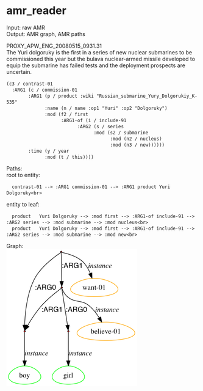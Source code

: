 # amr_reader
Input: raw AMR<br>
Output: AMR graph, AMR paths

PROXY_APW_ENG_20080515_0931.31<br>
   The Yuri dolgoruky is the first in a series of new nuclear submarines to be commissioned this year but the bulava nuclear-armed missile developed to equip the submarine has failed tests and the deployment prospects are uncertain.<br>

    (c3 / contrast-01
      :ARG1 (c / commission-01
            :ARG1 (p / product :wiki "Russian_submarine_Yury_Dolgorukiy_K-535"
                  :name (n / name :op1 "Yuri" :op2 "Dolgoruky")
                  :mod (f2 / first
                        :ARG1-of (i / include-91
                              :ARG2 (s / series
                                    :mod (s2 / submarine
                                          :mod (n2 / nucleus)
                                          :mod (n3 / new))))))
            :time (y / year
                  :mod (t / this))))

Paths:<br>
root to entity:<br>

      contrast-01 --> :ARG1 commission-01 --> :ARG1 product	Yuri Dolgoruky<br>
entity to leaf:<br> 

      product	Yuri Dolgoruky --> :mod first --> :ARG1-of include-91 --> :ARG2 series --> :mod submarine --> :mod nucleus<br>
      product	Yuri Dolgoruky --> :mod first --> :ARG1-of include-91 --> :ARG2 series --> :mod submarine --> :mod new<br>

Graph:<br>
![alt tag](https://github.com/panx27/amr-reader/blob/master/example.png)
